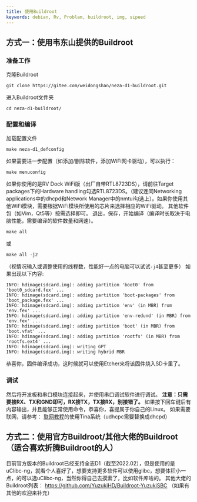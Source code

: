 ```yaml
---
title: 使用Buildroot
keywords: debian, Rv, Problam, buildroot, img, sipeed
---
```


## 方式一：使用韦东山提供的Buildroot
### 准备工作
克隆Buildroot
```
git clone https://gitee.com/weidongshan/neza-d1-buildroot.git
```
进入Buildroot文件夹
```
cd neza-d1-buildroot/
```
### 配置和编译
加载配置文件
```
make neza-d1_defconfig
```
如果需要进一步配置（如添加/删除软件，添加WiFi网卡驱动），可以执行：
```
make menuconfig
```
如果你使用的是RV Dock WiFi版（出厂自带RTL8723DS），请前往Target packages下的Hardware handling勾选RTL8723DS。（建议连同Networking applications中的dhcpd和Network Manager中的nmtui勾选上）。如果你使用其他WiFi模块，需要根据WiFi模块所使用的芯片来选择相应的WiFi驱动。
其他软件包（如Vim，Qt5等）按需选择即可。
退出，保存，开始编译（编译时长取决于电脑性能，需要编译的软件数量和网速）。
```
make all
```
或
```
make all -j2
```
（视情况输入或调整使用的线程数，性能好一点的电脑可以试试`-j4`甚至更多）
如果出现以下内容:
```
INFO: hdimage(sdcard.img): adding partition 'boot0' from 'boot0_sdcard.fex' ...
INFO: hdimage(sdcard.img): adding partition 'boot-packages' from 'boot_package.fex' ...
INFO: hdimage(sdcard.img): adding partition 'env' (in MBR) from 'env.fex' ...
INFO: hdimage(sdcard.img): adding partition 'env-redund' (in MBR) from 'env.fex' ...
INFO: hdimage(sdcard.img): adding partition 'boot' (in MBR) from 'boot.vfat' ...
INFO: hdimage(sdcard.img): adding partition 'rootfs' (in MBR) from 'rootfs.ext4' ...
INFO: hdimage(sdcard.img): writing GPT
INFO: hdimage(sdcard.img): writing hybrid MBR
```
恭喜你，固件编译成功，这时候就可以使用Etcher来将该固件烧入SD卡里了。
### 调试
然后将开发板和串口模块连接起来，并使用串口调试软件进行调试。
**注意：只需要接RX、TX和GND即可，RX接TX，TX接RX，别接错了。**
如果按下回车键后有内容输出，并且能够正常使用命令，恭喜你，喜提属于你自己的Linux。
如果需要联网，请参考：
[联网教程](./user.html#无线网络)的使用Tina系统（udhcpc需要替换成dhcpd）
## 方式二：使用官方Buildroot/其他大佬的Buildroot（适合喜欢折腾Buildroot的人）
目前官方版本的Buildroot已经支持全志D1（截至2022.02），但是使用的是uClibc-ng，就看个人喜好了，想要支持更多软件可以使用glibc，想要体积小一点，的可以选uClibc-ng，当然你得自己去摸索了，比如软件库啥的。
其他大佬的Buildroot列表：
https://github.com/YuzukiHD/Buildroot-YuzukiSBC
（如果有其他的欢迎来补充）